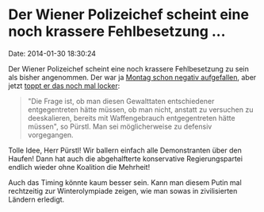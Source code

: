 Der Wiener Polizeichef scheint eine noch krassere Fehlbesetzung \...
====================================================================

Date: 2014-01-30 18:30:24

Der Wiener Polizeichef scheint eine noch krassere Fehlbesetzung zu sein
als bisher angenommen. Der war ja [Montag schon negativ
aufgefallen](http://blog.fefe.de/?ts=ac18a381), aber jetzt [toppt er das
noch mal
locker](http://derstandard.at/1389858707446/Puerstl-Zu-lange-deeskalierende-Taktik-am-Stephansplatz):

> \"Die Frage ist, ob man diesen Gewalttaten entschiedener
> entgegentreten hätte müssen, ob man nicht, anstatt zu versuchen zu
> deeskalieren, bereits mit Waffengebrauch entgegentreten hätte
> müssen\", so Pürstl. Man sei möglicherweise zu defensiv vorgegangen.

Tolle Idee, Herr Pürstl! Wir ballern einfach alle Demonstranten über den
Haufen! Dann hat auch die abgehalfterte konservative Regierungspartei
endlich wieder ohne Koalition die Mehrheit!

Auch das Timing könnte kaum besser sein. Kann man diesem Putin mal
rechtzeitig zur Winterolympiade zeigen, wie man sowas in zivilisierten
Ländern erledigt.
